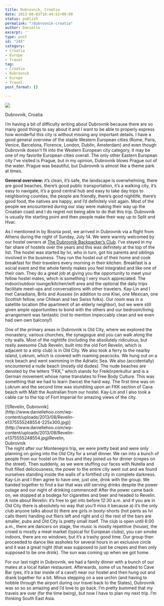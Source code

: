 ```yaml
---
title: Dubrovnik, Croatia
date: 2013-08-03T18:44:52+00:00
status: publish
permalink: "/dubrovnik-croatia"
author: Danielle
excerpt: ''
type: post
id: "245"
category:
- Croatia
- Europe
- Travel
tag:
- Croatia
- Dubrovnik
- Europe
- Travel
post_format: []

---
```

  
![](https://live.staticflickr.com/65535/49673594008_93a52954ae_z.jpg)

Dubrovnik, Croatia

I’m having a bit of difficulty writing about Dubrovnik because there are so many good things to say about it and I want to be able to properly express how wonderful this city is without missing any important details. I have a good general overview of the staple Western European cities (Rome, Paris, Venice, Barcelona, Florence, London, Dublin, Amsterdam) and even though Dubrovnik doesn’t fit into the Western European city category, it may be one of my favorite European cities overall. The only other Eastern European city I’ve visited is Prague, but in my opinion, Dubrovnik blows Prague out of the water. Prague was beautiful, but Dubrovnik is almost like a theme park at times.

**General overview:** it’s clean, it’s safe, the landscape is overwhelming, there are good beaches, there’s good public transportation, it’s a walking city, it’s easy to navigate, it’s a good central hub and easy to take day trips to neighboring counties, the people are friendly, there’s good nightlife, there’s good food, the natives are happy, and I’d definitely visit again. Most of the people we encountered during our stay were making their way up the Croatian coast and I do regret not being able to do that this trip. Dubrovnik is usually the starting point and then people make their way up to Split and Hvar.

As I mentioned in by Bosnia post, we arrived in Dubrovnik via a flight from Athens during the night of Sunday, July 14. We were warmly welcomed by our hostel owners at [The Dubrovnik Backpacker’s Club](http://www.dubackpackers.com/). I’ve stayed in my fair share of hostels over the years and this was definitely at the top of the list. The hostel was started by Ivi, who in turn, got his parents and siblings involved in the business. They run the hostel out of their home and cook breakfast for their travelers every morning in their kitchen. Breakfast is a social event and the whole family makes you feel integrated and like one of their own. They do a great job at giving you the opportunity to meet your fellow hostel mates, which is something I very much appreciated. The indoor/outdoor lounge/kitchen/wifi area and the optional the daily trips facilitate meet-ups and conversations with other travelers. Kay-Lin and I met Canadians, Brits and Aussies (in addition to one Kiwi, one Mexican, one Scottish fellow, one Chilean and two Swiss folks). Our room was in a satellite location (the apartment of an elderly neighbor), but we were still given ample opportunities to bond with the others and our bedroom/living arrangement was fantastic (not to mention impeccably clean and we even had own own balcony!)

One of the primary areas in Dubrovnik is Old City, where we explored the monastery, various churches, the synagogue and you can walk along the city walls. Most of the nightlife (including the absolutely ridiculous, but really awesome Club Revelin, built into the old Fort Revelin, which is adjacent to a strip club) is in Old City. We also took a ferry to the nearby island, Lokrum, which is covered with roaming peacocks. We hung out on a rock beach and went swimming in the Adriatic Sea. We also (accidentally) encountered a nude beach (mostly old dudes). The nude beaches are denoted by the letters “FKK,” which stands for Freikörperkultur and is a German movement whose name translates to Free Body Culture. This was something that we had to learn (twice) the hard way. The first time was on Lokrum and the second time was stumbling upon an FKK section of Cava beach with Matt the Australian from our hostel. Kay-Lin and I also took a cable car to the top of Fort Imperial for amazing views of the city.

<div class="wp-caption alignnone" id="attachment_250" style="width: 235px">[![Revelin, Dubrovnik](http://www.daniellehoo.com/wp-content/uploads/2013/08/Revelin-e1375555248554-225x300.jpg)](http://www.daniellehoo.com/wp-content/uploads/2013/08/Revelin-e1375555248554.jpg)Revelin, Dubrovnik

</div>The night after our Montenegro trip, we were pretty beat and were only planning on going into the Old City for a small dinner. We ran into a bunch of people from our hostel on the bus and they joined us for dinner (crepes on the street). Then suddenly, as we were stuffing our faces with Nutella and fruit filled deliciousness, the power to the entire city went out and we found ourselves standing inside the walls of a fortified city in complete darkness. Kay-Lin and I then agree to have one, just one, drink with the group. We banded together to find a bar that was still serving drinks despite the power outage and our night of drinking commenced! After the power came back on, we stopped at a bodega for cigarettes and beer and headed to Revelin. A note about Revelin: it’s free to get into before 12:30 a.m. and if you are in Old City there is absolutely no way that you’ll miss it because a) it’s the only club anyone talks about b) there are girls in booty-shorts (hot pants as Ivi calls them) handing out fliers left and right and c) the rest of the bars are smaller, pubs and Old City is pretty small itself. The club is open until 6:00 a.m., there are dancers on stage, the music is mostly repetitive (house), the crowd is mostly a meat market (typical for European clubs), you can smoke indoors, there are no windows, but it’s a trashy good time. Our group then proceeded to dance like assholes for several hours in an exclusive circle and it was a great night (that was supposed to just be crepes and then only supposed to be one drink). The sun was coming up when we got home.

For our last night in Dubrovnik, we had a family dinner with a bunch of our mates at a local Italian restaurant. Afterwards, some of us headed to Cave Bar (yes, it’s a bar inside of a cave!) near our hostel and then hung out and drank together for a bit. Minus stepping on a sea urchin (and having to hobble through the airport during our travel back to the States), Dubrovnik was so so so amazing and I’d love to go back. I’m pretty bummed that my travels are over (for the time being), but now I have to plan my next trip. I’m thinking South East Asia.